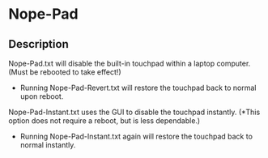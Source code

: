 # Nope-Pad

## Description

Nope-Pad.txt will disable the built-in touchpad within a laptop computer. (Must be rebooted to take effect!)
  - Running Nope-Pad-Revert.txt will restore the touchpad back to normal upon reboot.

Nope-Pad-Instant.txt uses the GUI to disable the touchpad instantly. (*This option does not require a reboot, but is less dependable.)
  - Running Nope-Pad-Instant.txt again will restore the touchpad back to normal instantly.
